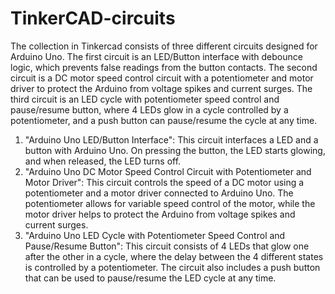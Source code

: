 # TinkerCAD-circuits
The collection in Tinkercad consists of three different circuits designed for Arduino Uno. The first circuit is an LED/Button interface with debounce logic, which prevents false readings from the button contacts. The second circuit is a DC motor speed control circuit with a potentiometer and motor driver to protect the Arduino from voltage spikes and current surges. The third circuit is an LED cycle with potentiometer speed control and pause/resume button, where 4 LEDs glow in a cycle controlled by a potentiometer, and a push button can pause/resume the cycle at any time.
1. "Arduino Uno LED/Button Interface": This circuit interfaces a LED and a button with Arduino Uno. On pressing the button, the LED starts glowing, and when released, the LED turns off.
2. "Arduino Uno DC Motor Speed Control Circuit with Potentiometer and Motor Driver": This circuit controls the speed of a DC motor using a potentiometer and a motor driver connected to Arduino Uno. The potentiometer allows for variable speed control of the motor, while the motor driver helps to protect the Arduino from voltage spikes and current surges.
3. "Arduino Uno LED Cycle with Potentiometer Speed Control and Pause/Resume Button": This circuit consists of 4 LEDs that glow one after the other in a cycle, where the delay between the 4 different states is controlled by a potentiometer. The circuit also includes a push button that can be used to pause/resume the LED cycle at any time.
